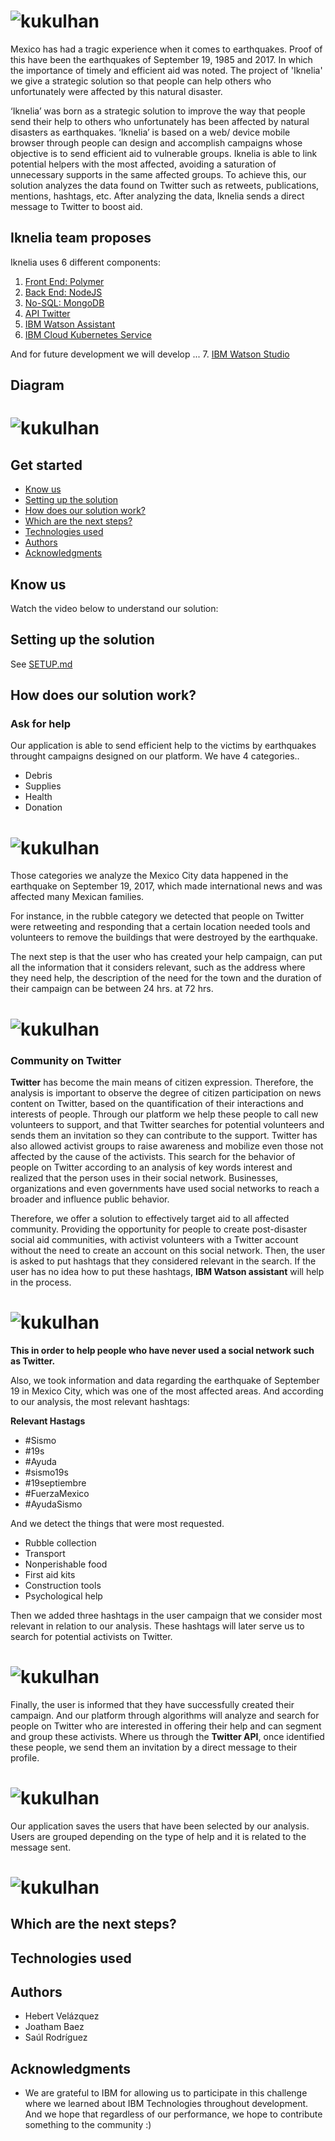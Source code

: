 # ![kukulhan](/resources/images/iknelia.png?raw=false)
Mexico has had a tragic experience when it comes to earthquakes. Proof of this have been the earthquakes of September 19, 1985 and 2017. In which the importance of timely and efficient aid was noted. The project of 'Iknelia' we give a strategic solution so that people can help others who unfortunately were affected by this natural disaster.

‘Iknelia’ was born as a strategic solution to improve the way that people send their help to others who unfortunately has been affected by natural disasters as earthquakes.  ‘Iknelia’ is based on a web/ device mobile browser through people can design and accomplish campaigns whose objective is to send efficient aid to vulnerable groups. Iknelia is able to link potential helpers with the most affected, avoiding a saturation of unnecessary supports in the same affected groups. To achieve this, our solution analyzes the data found on Twitter such as retweets, publications, mentions, hashtags, etc. After analyzing the data, Iknelia sends a direct message to Twitter to boost aid.

## Iknelia team proposes

Iknelia uses 6 different components:
1. [Front End: Polymer](SETUP.md#the-front)
2. [Back End: NodeJS](SETUP.md#the-back)
3. [No-SQL: MongoDB](SETUP.md#the-mongodb)
4. [API Twitter](SETUP.md#the-api-twitter)
5. [IBM Watson Assistant](SETUP.md#ibm-watson-assistant)
6. [IBM Cloud Kubernetes Service](SETUP.md#ibm-cloud-kubernetes-service)

And for future development we will develop ...
7. [IBM Watson Studio](SETUP.md#ibm-watson-studio)

## Diagram
# ![kukulhan](/resources/images/presentation.png?raw=true)

## Get started

* [Know us](#know-us)
* [Setting up the solution](#setting-up-the-solution)
* [How does our solution work?](#how-does-our-solution-work)
* [Which are the next steps?](#which-are-the-next-steps)
* [Technologies used](#technologies-used)
* [Authors](#authors)
* [Acknowledgments](#acknowledgments)


## Know us
Watch the video below to understand our solution:

## Setting up the solution
See [SETUP.md](SETUP.md)

## How does our solution work?

### Ask for help
Our application is able to send efficient help to the victims by earthquakes throught campaigns designed on our platform. We have 4 categories..

* Debris
* Supplies
* Health
* Donation

# ![kukulhan](/resources/images/5.png?raw=true)

Those categories we analyze the Mexico City data happened in the earthquake on September 19, 2017, which made international news and was affected many Mexican families.

For instance, in the rubble category we detected that people on Twitter were retweeting and responding that a certain location needed tools and volunteers to remove the buildings that were destroyed by the earthquake.

The next step is that the user who has created your help campaign, can put all the information that it considers relevant, such as the address where they need help, the description of the need for the town and the duration of their campaign can be between 24 hrs. at 72 hrs.

# ![kukulhan](/resources/images/13.png?raw=true)

### Community on Twitter
**Twitter** has become the main means of citizen expression. Therefore, the analysis is important to observe the degree of citizen participation on news content on Twitter, based on the quantification of their interactions and interests of people. Through our platform we help these people to call new volunteers to support, and that Twitter searches for potential volunteers and sends them an invitation so they can contribute to the support. Twitter has also allowed activist groups to raise awareness and mobilize even those not affected by the cause of the activists. This search for the behavior of people on Twitter according to an analysis of key words interest and realized that the person uses in their social network. Businesses, organizations and even governments have used social networks to reach a broader and influence public behavior.

Therefore, we offer a solution to effectively target aid to all affected community. Providing the opportunity for people to create post-disaster social aid communities, with activist volunteers with a Twitter account without the need to create an account on this social network. Then, the user is asked to put hashtags that they considered relevant in the search. If the user has no idea how to put these hashtags, **IBM Watson assistant** will help in the process.

# ![kukulhan](/resources/images/watson.png?raw=true)

**This in order to help people who have never used a social network such as Twitter.**

Also, we took information and data regarding the earthquake of September 19 in Mexico City, which was one of the most affected areas. And according to our analysis, the most relevant hashtags:

**Relevant Hastags**

* #Sismo
* #19s
* #Ayuda
* #sismo19s
* #19septiembre
* #FuerzaMexico
* #AyudaSismo

And we detect the things that were most requested.

* Rubble collection
* Transport
* Nonperishable food
* First aid kits
* Construction tools
* Psychological help

Then we added three hashtags in the user campaign that we consider most relevant in relation to our analysis. These hashtags will later serve us to search for potential activists on Twitter.

# ![kukulhan](/resources/images/mongo_campaign.png?raw=true)

Finally, the user is informed that they have successfully created their campaign. And our platform through algorithms will analyze and search for people on Twitter who are interested in offering their help and can segment and group these activists. Where us through the **Twitter API**, once identified these people, we send them an invitation by a direct message to their profile.

# ![kukulhan](/resources/images/api_twiter.png?raw=true)

Our application saves the users that have been selected by our analysis. Users are grouped depending on the type of help and it is related to the message sent.

# ![kukulhan](/resources/images/mongo_message.png?raw=true)

## Which are the next steps?

## Technologies used

## Authors
* Hebert Velázquez
* Joatham Baez
* Saúl Rodríguez

## Acknowledgments
* We are grateful to IBM for allowing us to participate in this challenge where we learned about IBM Technologies throughout development. And we hope that regardless of our performance, we hope to contribute something to the community :)
